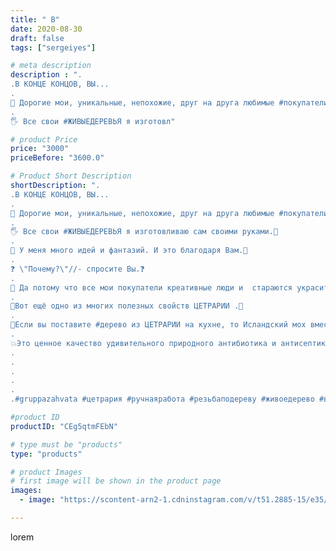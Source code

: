 ```yaml
---
title: " В"
date: 2020-08-30
draft: false
tags: ["sergeiyes"]

# meta description
description : ".
.В КОНЦЕ КОНЦОВ, ВЫ...
.
💜 Дорогие мои, уникальные, непохожие, друг на друга любимые #покупатели и просто мои #друзья. 💜
.
🖐 Все свои #ЖИВЫЕДЕРЕВЬЯ я изготовл"

# product Price
price: "3000"
priceBefore: "3600.0"

# Product Short Description
shortDescription: ".
.В КОНЦЕ КОНЦОВ, ВЫ...
.
💜 Дорогие мои, уникальные, непохожие, друг на друга любимые #покупатели и просто мои #друзья. 💜
.
🖐 Все свои #ЖИВЫЕДЕРЕВЬЯ я изготовливаю сам своими руками.🤙
.
🙌 У меня много идей и фантазий. И это благодаря Вам.🙌
.
❓ \"Почему?\"//- спросите Вы.❓
.
🤗 Да потому что все мои покупатели креативные люди и  стараются украсить свой дом только пользными вещами.😍
.
🌳Вот ещё одно из многих полезных свойств ЦЕТРАРИИ .🌳
.
🏡Если вы поставите #дерево из ЦЕТРАРИИ на кухне, то Исландский мох вместе с пылью будет поглащает и запахи.🏡
.
💥Это ценное качество удивительного природного антибиотика и антисептика обязательно вы оцените.👌
.
.
.
.
.
.#gruppazahvata #цетрария #ручнаяработа #резьбаподереву #живоедерево #вестивсети #исландскиймох #пятигорск #КРЫМ #Севастополь #sergeystar #железноводск #ставрополь #антисептик #подарок #градмастеров #cetrariya #grad_masterov #друзья #сувенир #природныйантибиотик #купитьцетрарию #zotzon"

#product ID
productID: "CEg5qtmFEbN"

# type must be "products"
type: "products"

# product Images
# first image will be shown in the product page
images:
  - image: "https://scontent-arn2-1.cdninstagram.com/v/t51.2885-15/e35/118479026_161535612186823_3175597472435939218_n.jpg?tp=1&_nc_ht=scontent-arn2-1.cdninstagram.com&_nc_cat=107&_nc_ohc=8NSijWYQ5ysAX86o3dn&ccb=7-4&oh=80588f12d08eae3752ae6e72048a3018&oe=6085EC64&_nc_sid=86f79a&ig_cache_key=MjM4NzE2MTQyNjMzMjc2Mzg1Mw%3D%3D.2-ccb7-4"

---
```

lorem
